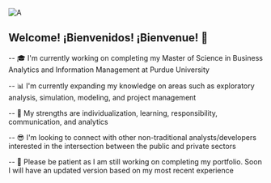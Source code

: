 ![A](https://github.com/ajbrillembourg/ajbrillembourg/blob/1f99a5da65663c4f31240eff78d1ba8505b202b5/images/cover.png)

## Welcome! ¡Bienvenidos! ¡Bienvenue! :wave:

-- :mortar_board: I'm currently working on completing my Master of Science in Business Analytics and Information Management at Purdue University

-- :bar_chart: I'm currently expanding my knowledge on areas such as exploratory analysis, simulation, modeling, and project management

-- :signal_strength: My strengths are individualization, learning, responsibility, communication, and analytics

-- :sunglasses: I'm looking to connect with other non-traditional analysts/developers interested in the intersection between the public and private sectors

-- :pray: Please be patient as I am still working on completing my portfolio. Soon I will have an updated version based on my most recent experience
